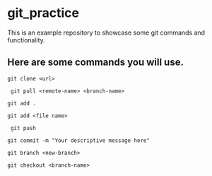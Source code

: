 # git_practice

This is an example repository to showcase some git commands and functionality.

## Here are some commands you will use.

``` git clone <url> ```

``` git pull <remote-name> <branch-name>```

``` git add . ``` 

``` git add <file name> ```

``` git push```

``` git commit -m "Your descriptive message here" ```

``` git branch <new-branch> ```

``` git checkout <branch-name> ```

